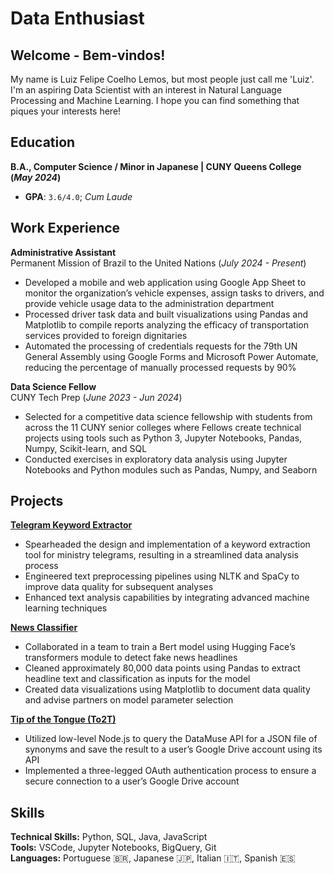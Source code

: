 # Data Enthusiast

## Welcome - Bem-vindos!
My name is Luiz Felipe Coelho Lemos, but most people just call me 'Luiz'. I'm an aspiring Data Scientist with an interest in Natural Language Processing and Machine Learning. I hope you can find something that piques your interests here!

## Education
__B.A., Computer Science / Minor in Japanese | CUNY Queens College (*May 2024*)__
- **GPA**: `3.6/4.0`; *Cum Laude*

## Work Experience
**Administrative Assistant**  
Permanent Mission of Brazil to the United Nations (*July 2024 - Present*)
- Developed a mobile and web application using Google App Sheet to monitor the organization’s vehicle expenses, assign tasks to drivers, and provide vehicle usage data to the administration department
- Processed driver task data and built visualizations using Pandas and Matplotlib to compile reports analyzing the efficacy of transportation services provided to foreign dignitaries
- Automated the processing of credentials requests for the 79th UN General Assembly using Google Forms and Microsoft Power Automate, reducing the percentage of manually processed requests by 90%

**Data Science Fellow**  
CUNY Tech Prep (*June 2023 - Jun 2024*)
- Selected for a competitive data science fellowship with students from across the 11 CUNY senior colleges where Fellows create technical projects using tools such as Python 3, Jupyter Notebooks, Pandas, Numpy, Scikit-learn, and SQL
- Conducted exercises in exploratory data analysis using Jupyter Notebooks and Python modules such as Pandas, Numpy, and Seaborn

## Projects
**[Telegram Keyword Extractor](https://github.com/lfclemos12/pdfs_delbrasonu)**
- Spearheaded the design and implementation of a keyword extraction tool for ministry telegrams, resulting in a streamlined data analysis process
- Engineered text preprocessing pipelines using NLTK and SpaCy to improve data quality for subsequent analyses
- Enhanced text analysis capabilities by integrating advanced machine learning techniques

**[News Classifier](https://github.com/achrrr/CTP-DS-team-10)**
- Collaborated in a team to train a Bert model using Hugging Face’s transformers module to detect fake news headlines
- Cleaned approximately 80,000 data points using Pandas to extract headline text and classification as inputs for the model
- Created data visualizations using Matplotlib to document data quality and advise partners on model parameter selection

**[Tip of the Tongue (To2T)](https://github.com/lfclemos12/To2T)**
- Utilized low-level Node.js to query the DataMuse API for a JSON file of synonyms and save the result to a user’s Google Drive account using its API
- Implemented a three-legged OAuth authentication process to ensure a secure connection to a user’s Google Drive account

## Skills
**Technical Skills:** Python, SQL, Java, JavaScript  
**Tools:** VSCode, Jupyter Notebooks, BigQuery, Git  
**Languages:** Portuguese :brazil:, Japanese :jp:, Italian :it:, Spanish :es:
